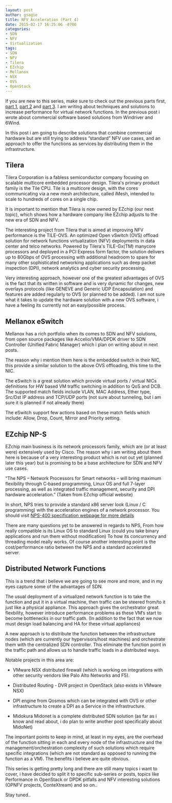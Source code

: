 ```yaml
---
layout: post
author: gsagie
title: NFV Acceleration (Part 4)
date: 2015-02-17 16:25:06 -0700
categories:
- SDN
- NFV
- Virtualization
tags:
- SDN
- NFV
- Tilera
- EZchip
- Mellanox
- NSX
- OVS
- OpenStack
---
```


If you are new to this series, make sure to check out the previous parts first, 
[part 1](http://galsagie.github.io/sdn/nfv/virtualization/2015/01/21/nfv-acceleration/), [part 2](http://galsagie.github.io/sdn/nfv/virtualization/2015/01/25/nfv-acceleration-2/) and [part 3](http://galsagie.github.io/sdn/nfv/virtualization/2015/02/08/nfv-acceleration-3/).
I am writing about techniques and solutions to increase performance for virtual network functions.
In the previous post i wrote about commercial software based solutions from Windriver and 6Wind.

In this post i am going to describe solutions that combine commercial hardware but are still trying to address “standard” NFV use cases, and an approach to offer the functions as services by distributing them in the infrastructure.

## Tilera

Tilera Corporation is a fabless semiconductor company focusing on scalable multicore embedded processor design.
Tilera's primary product family is the Tile CPU. Tile is a multicore design, with the cores communicating via a new mesh architecture, called iMesh, intended to scale to hundreds of cores on a single chip.

It is important to mention that Tilera is now owned by EZchip (our next topic), which shows how a hardware company like EZchip adjusts to the new era of SDN and NFV.

The interesting project from Tilera that is aimed at improving NFV performance is the TILE-OVS.
An optimized Open vSwitch (OVS) offload solution for network functions virtualization (NFV) deployments in data center and telco networks. Powered by Tilera's TILE-Gx(TM) manycore processors and deployed in a PCI Express form factor, the solution delivers up to 80Gbps of OVS processing with additional headroom to spare for many other sophisticated networking applications such as deep packet inspection (DPI), network analytics and cyber security processing.

Very interesting approach, however one of the greatest advantages of OVS is the fact that its written in software and is very dynamic for changes, new overlays protocols (like GENEVE and Generic UDP Encapsulation) and features are added regularly to OVS (or planned to be added).
I am not sure what it takes to update the hardware solution with a new OVS software, i have a feeling its currently not an easy/possible process.

## Mellanox eSwitch

Mellanox has a rich portfolio when its comes to SDN and NFV solutions, from open source packages like Accelio/VMA/DPDK driver to SDN Controller (Unified Fabric Manager) which i plan on writing about in next posts.

The reason why i mention them here is the embedded switch in their NIC, this provide a similar solution to the above OVS offloading, this time to the NIC.

The eSwitch is a great solution which provide virtual ports / virtual NICs definitions for HW based VM traffic switching in addition to QoS and DCB.
The supported match fields include VLAN, MAC Address, Ether type, Src/Dst IP address and TCP/UDP ports (not sure about tunneling, but i am sure it is planned if not already there)

The eSwitch support few actions based on these match fields which include: Allow, Drop, Count, Mirror and Priority setting.  

## EZchip NP-S

EZchip main business is its network processors family, which are (or at least were) extensively used by Cisco.
The reason why i am writing about them here is because of a very interesting product which is not out yet (planned later this year) but is promising to be a base architecture for SDN and NFV use cases.

“The NPS – Network Processors for Smart networks – will bring maximum flexibility through C‑based programming, Linux OS and full 7-layer processing, as well as integrated traffic management, security and DPI hardware acceleration.”
(Taken from EZchip official website)

In short, NPS tries to provide a standard x86 server look (Linux / C programming) with the acceleration engines of a network processor.
You should visit [NPS-400 specification webpage for more details](http://www.tilera.com/products/?ezchip=598&spage=603)

There are many questions yet to be answered in regards to NPS, From how really compatible is its Linux OS to standard Linux (could you take binary applications and run them without modification) To how its concurrency and threading model really works.
Of course another interesting point is the cost/performance ratio between the NPS and a standard accelerated server.

## Distributed Network Functions

This is a trend that i believe we are going to see more and more, and in my eyes capture some of the advantages of SDN.

The usual deployment of a virtualized network function is to take the function and put it in a virtual machine, then traffic can be steered from/to it just like a physical appliance.
This approach gives the orchestrator great flexbility, however introduce performance problems as these VM’s start to become bottlenecks in our traffic path.
(In addition to the fact that we now must design load balancing and HA for these virtual appliances)

A new approach is to distribute the function between the infrastructure nodes (which are currently our hypervisors/host machines) and orchestrate them with the centralized SDN controller.
This eliminate the function point in the traffic path and allows us to handle traffic loads in a distributed ways.

Notable projects in this area are:

* VMware NSX distributed firewall (which is working on integrations with other security vendors like Palo Alto Networks and F5).

* Distributed Routing - DVR project in OpenStack (also exists in VMware NSX)

* DPI engine from Qosmos which can be integrated with OVS or other infrastructure to create a DPI as a Service in the infrastructure.

* Midokura Midonet is a complete distributed SDN solution (as far as i know and read about, i do plan to write another post specifically about MidoNet)

The important points to keep in mind, at least in my eyes, are the overhead of the function sitting in each and every node of the infrastructure and the management/orchestration complexity of such solutions which require specific integrations (which are not standard as opposed to running the function as a VM).
The benefits i believe are quite obvious.

This series is getting pretty long and there are still many topics i want to cover, i have decided to split it to specific sub-series or posts, topics like Performance in OpenStack or DPDK pitfalls and NFV interesting solutions (OPNFV projects, ConteXtream) and so on..

Stay tuned..
